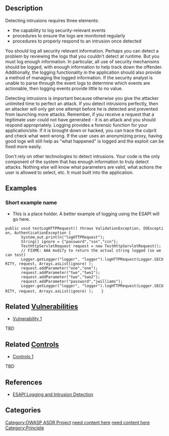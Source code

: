 

## Description

Detecting intrusions requires three elements:

  - the capability to log security-relevant events
  - procedures to ensure the logs are monitored regularly
  - procedures to properly respond to an intrusion once detected

You should log all security relevant information. Perhaps you can detect
a problem by reviewing the logs that you couldn't detect at runtime. But
you must log enough information. In particular, all use of security
mechanisms should be logged, with enough information to help track down
the offender. Additionally, the logging functionality in the application
should also provide a method of managing the logged information. If the
security analyst is unable to parse through the event logs to determine
which events are actionable, then logging events provide little to no
value.

Detecting intrusions is important because otherwise you give the
attacker unlimited time to perfect an attack. If you detect intrusions
perfectly, then an attacker will only get one attempt before he is
detected and prevented from launching more attacks. Remember, if you
receive a request that a legitimate user could not have generated - it
is an attack and you should respond appropriately. Logging provides a
forensic function for your application/site. If it is brought down or
hacked, you can trace the culprit and check what went wrong. If the user
uses an anonymizing proxy, having good logs will still help as "what
happened" is logged and the exploit can be fixed more easily.

Don't rely on other technologies to detect intrusions. Your code is the
only component of the system that has enough information to truly detect
attacks. Nothing else will know what parameters are valid, what actions
the user is allowed to select, etc. It must built into the application.

## Examples

### Short example name

  -
    This is a place holder. A better example of logging using the ESAPI
    will go here.

`public void testLogHTTPRequest() throws ValidationException, IOException, AuthenticationException {`
`       System.out.println("logHTTPRequest");`
`       String[] ignore = {"password","ssn","ccn"};`
`       TestHttpServletRequest request = new TestHttpServletRequest();`
`       // FIXME: AAA modify to return the actual string logged (so we can test)`
`       Logger.getLogger("logger", "logger").logHTTPRequest(Logger.SECURITY, request, Arrays.asList(ignore) );`
`       request.addParameter("one","one");`
`       request.addParameter("two","two1");`
`       request.addParameter("two","two2");`
`       request.addParameter("password","jwilliams");`
`       Logger.getLogger("logger", "logger").logHTTPRequest(Logger.SECURITY, request, Arrays.asList(ignore) );`
`   } `

## Related [Vulnerabilities](Vulnerabilities "wikilink")

  - [Vulnerability 1](Vulnerability_1 "wikilink")

TBD

## Related [Controls](Controls "wikilink")

  - [Controls 1](Controls_1 "wikilink")

TBD

## References

  - [ESAPI Logging and Intrusion
    Detection](ESAPI_Secure_Coding_Guideline#Logging_and_Intrusion_Detection "wikilink")

## Categories

[Category:OWASP ASDR Project](Category:OWASP_ASDR_Project "wikilink")
[need content here](Category:FIXME "wikilink") [need content
here](Category:FIXME "wikilink")
[Category:Principle](Category:Principle "wikilink")